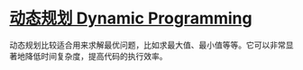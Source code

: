 # [动态规划 Dynamic Programming](https://time.geekbang.org/column/article/72414)

动态规划比较适合用来求解最优问题，比如求最大值、最小值等等。它可以非常显著地降低时间复杂度，提高代码的执行效率。
